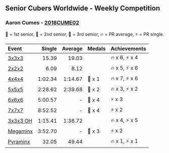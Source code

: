 ## Senior Cubers Worldwide - Weekly Competition
### Aaron Cumes - [2018CUME02](https://www.worldcubeassociation.org/persons/2018CUME02)

🥇 = 1st senior, 🥈 = 2nd senior, 🥉 = 3rd senior, 🔥 = PR average, ⚡ = PR single.

| Event | Single | Average | Medals | Achievements|
| :-- | --: | --: | :-- | :-- |
| [3x3x3](aaron_cumes/333.md) | 15.39 | 19.03 |  | 🔥 x 6, ⚡ x 4 |
| [2x2x2](aaron_cumes/222.md) | 6.09 | 8.12 |  | 🔥 x 5, ⚡ x 6 |
| [4x4x4](aaron_cumes/444.md) | 1:02.34 | 1:14.67 | 🥉 x 1 | 🔥 x 7, ⚡ x 6 |
| [5x5x5](aaron_cumes/555.md) | 2:28.62 | 2:39.68 | 🥉 x 2 | 🔥 x 3, ⚡ x 2 |
| [6x6x6](aaron_cumes/666.md) | 5:00.57 | - | 🥉 x 4 | ⚡ x 3 |
| [7x7x7](aaron_cumes/777.md) | 8:52.52 | - | 🥉 x 4 | ⚡ x 2 |
| [3x3x3 OH](aaron_cumes/333oh.md) | 1:15.41 | 1:36.72 |  | 🔥 x 4, ⚡ x 5 |
| [Megaminx](aaron_cumes/minx.md) | 3:52.70 | - | 🥉 x 3 | ⚡ x 2 |
| [Pyraminx](aaron_cumes/pyram.md) | 32.05 | 49.44 |  | 🔥 x 1, ⚡ x 1 |

<!-- Global site tag (gtag.js) - Google Analytics -->
<script async src="https://www.googletagmanager.com/gtag/js?id=UA-86348435-3"></script>
<script>window.dataLayer = window.dataLayer || []; function gtag() {dataLayer.push(arguments);} gtag('js', new Date()); gtag('config', 'UA-86348435-3');</script>
